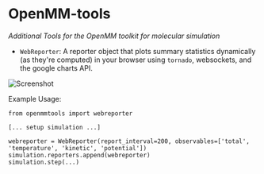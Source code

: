OpenMM-tools
============
_Additional Tools for the OpenMM toolkit for molecular simulation_

- `WebReporter`: A reporter object that plots summary statistics dynamically (as they're computed) in
   your browser using `tornado`, websockets, and the google charts API.

![Screenshot](http://i.imgur.com/IX3ryiN.png)

Example Usage:

```
from openmmtools import webreporter

[... setup simulation ...]

webreporter = WebReporter(report_interval=200, observables=['total', 'temperature', 'kinetic', 'potential'])
simulation.reporters.append(webreporter)
simulation.step(...)
```
